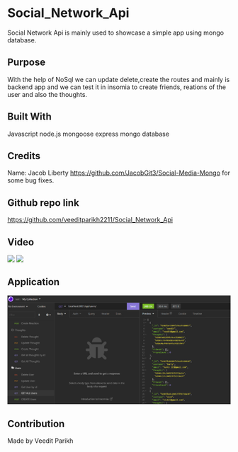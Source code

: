 # Social_Network_Api
Social Network Api is mainly used to showcase a simple app using mongo database.
## Purpose

With the help of NoSql we can update delete,create the routes and mainly is backend app and we can test it in insomia to create friends, reations of the user and also the thoughts.
## Built With

Javascript
node.js
mongoose
express
mongo database

## Credits

Name: Jacob Liberty
https://github.com/JacobGit3/Social-Media-Mongo
for some bug fixes.

## Github repo link
https://github.com/veeditparikh2211/Social_Network_Api
## Video

![](/public/images/Video1.gif)
![](/public/images/Video2.gif)

## Application

![](/public/images/Screenshot.PNG)
## Contribution

Made by Veedit Parikh